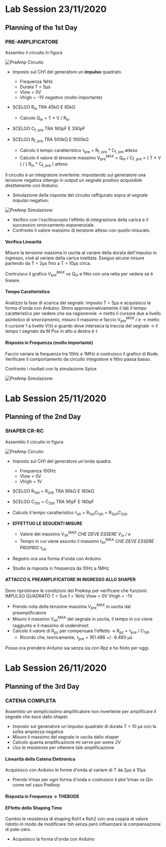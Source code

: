 # Lab Session 23/11/2020

## Planning of the 1st Day

### PRE-AMPLIFICATORE

Assembo il circuito in figura

![PreAmp Circuito](./Simulations/PreAmp/PreAmp_circuit.png)

* Imposto sul CH1 del generatore un **impulso** quadrato.
  * Frequenza 1kHz
  * Durata T = 5&mu;s
  * Vlow = 0V
  * Vhigh = -1V _negativo_ (molto importante)

* SCELGO R<sub>in</sub> TRA 45k&Omega; E 85k&Omega;
  * Calcolo Q<sub>in</sub> = T * V / R<sub>in</sub>
* SCELGO C<sub>f, pre</sub> TRA 160pF E 350pF
* SCELGO R<sub>f, pre</sub> TRA 500k&Omega; E 1000k&Omega;
  * Calcolo il tempo caratteristico &tau;<sub>pre</sub> = R<sub>f, pre</sub>  * C<sub>f, pre</sub> atteso
  * Calcolo il valore di tensione massimo V<sub>pre</sub><sup>MAX</sup> = Q<sub>in</sub> / C<sub>f, pre</sub> = ( T * V
    ) / ( R<sub>in</sub> * C<sub>f, pre</sub> ) atteso

Il circuito è un integratore invertente: impostando sul generatore una tensione negativa ottengo in output un segnale
positivo _acquisibile direttamente con Arduino_.

* Simulazione della risposta del circuito raffigurato sopra al segnale impulso negativo:

![PreAmp Simulazione](./Plots/PreAmp/Preliminary/PreAmp_preliminary_simulation.png)

* Verifico con l'oscilloscopio l'effetto di integrazione della carica e il successivo smorzamento esponenziale. 
* Confronto il valore massimo di tensione atteso con quello misurato.

#### Verifica Linearità

Misuro la tensione massima in uscita al variare della durata dell'impulso in ingresso, cioè al variare della carica
iniettata. Eseguo alcune misure partendo da T = 2&mu;s fino a T = 10&mu;s circa.

Contruisco il grafico V<sub>pre</sub><sup>MAX</sup> vs Q<sub>in</sub> e fitto con una retta per vedere se è lineare.

#### Tempo Caratteristico

Analizzo la fase di scarica del segnale: imposto T = 5&mu;s e acquisisco la forma d'onda con Arduino. Stimo
approssimativamente il lab il tempo caratteristico per vedere che sia ragionevole &rarr; metto il cursore due a livello
asintotico di smorzamento, misuro il massimo e faccio V<sub>pre</sub><sup>MAX</sup> / e &rarr; metto il cursore 1 a
livello V(&tau;) e guardo dove interseca la traccia del segnale &rarr; il tempo t segnato da M Pos in alto a destra è &tau;

#### Risposta in Frequenza (molto importante)

Faccio variare la frequenza tra 10Hz e 1MHz e costruisco il grafico di Bode. Verificare il comportamento da circuito
integratore e filtro passa basso.

Confronto i risultati con la simulazione Spice

![PreAmp Simulazione](./Plots/PreAmp/Preliminary/PreAmp_preliminary_bode_simulation.png)

# Lab Session 25/11/2020

## Planning of the 2nd Day

### SHAPER CR-RC

Assemblo il circuito in figura

![PreAmp Circuito](./Simulations/Shaper/Shaper_circuit.png)

* Imposto sul CH1 del generatore un'onda quadra.
  * Frequenza 100Hz
  * Vlow = 0V
  * Vhigh = 1V 

* SCELGO R<sub>1sh</sub> = R<sub>2sh</sub> TRA 90k&Omega; E 160k&Omega;
* SCELGO C<sub>1sh</sub> = C<sub>2sh</sub> TRA 90pF E 160pF

* Calcolo il tempo caratteristico &tau;<sub>sh</sub> = R<sub>1sh</sub>C<sub>1sh</sub> = R<sub>2sh</sub>C<sub>2sh</sub>

* **EFFETTUO LE SEGUENTI MISURE**
  * Valore del massimo V<sub>sh</sub><sup>MAX</sup> _CHE DEVE ESSERE V<sub>in</sub> / e_
  * Tempo in cui viene assunto il massimo t<sub>sh</sub><sup>MAX</sup> _CHE DEVE ESSERE PROPRIO &tau;<sub>sh</sub>_

* Registro ora una forma d'onda con Arduino

* Studio la risposta in frequenza da 10Hz a 1MHz

#### ATTACCO IL PREAMPLIFICATORE IN INGRESSO ALLO SHAPER

Devo ripristinare le condizioni del PreAmp per verificare che funzioni: IMPULSO QUADRATO T = 5us f = 1kHz Vlow = 0V
Vhigh = -1V

* Prendo nota della tensione massima V<sub>pre</sub><sup>MAX</sup> in uscita dal preamplificatore
* Misuro il massimo V<sub>sh</sub><sup>MAX</sup> del segnale in uscita, il tempo in cui viene raggiunto e il massimo di undershoot
* Calcolo il valore di R<sub>pz</sub> per compensare l'effetto &rarr; R<sub>pz</sub> = &tau;<sub>pre</sub> / C<sub>1sh</sub>
  * Ricordo che, teoricamente, &tau;<sub>pre</sub> = 161.486 +/- 6.493 &mu;s

Posso ora prendere Arduino sia senza sia con Rpz e ho finito per oggi.


# Lab Session 26/11/2020

## Planning of the 3rd Day

### CATENA COMPLETA

Assemblo un semplicissimo amplificatore non invertente per amplificare il segnale che esce dallo shaper. 

* Imposto sul generatore un impulso quadrato di durata T = 10 &mu;s con la solita ampiezza negativa
* Misuro il massimo del segnale in uscita dallo shaper
* Calcolo quanta amplificazione mi serve per avere 2V
* Uso le resistenze per ottenere tale amplificazione

#### Linearità della Catena Elettronica
Acquisisco con Arduino le forme d'onda al variare di T da 2&mu;s a 10&mu;s

* Prendo Vmax per ogni forma d'onda e costruisco il plot Vmax vs Qin come nel caso PreAmp
  
#### Risposta in Frequenza &rarr; THEBODE

#### EFfetto dello Shaping Time

Cambio le resistenza di shaping Rsh1 e Rsh2 con una coppia di valore ridotto in modo da modificare &tau;sh senza però
influenzare la compensazione di pole-zero.

* Acquisisco la forma d'onda con Arduino
  